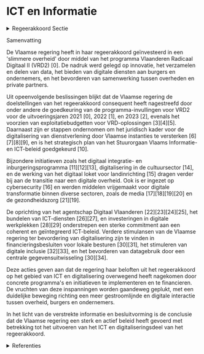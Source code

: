# ICT en Informatie

<details>
        <summary>Regeerakkoord Sectie </summary>
        <p>3.2.3 ICT en Informatie Programma Vlaanderen Radicaal Digitaal II Deze Vlaamse regering zet verder radicaal in op digitalisering. We investeren in innovatie en een ‘slimmere overheid’ met een tweede editie van het programma Vlaanderen Radicaal Digitaal en een versterking van de centrale infor-matie- en ICT-diensten van de Vlaamse overheid. We passen voor onze ICT-functie het holdingmodel toe door een versterkte ICT-regierol bij het Facilitair Bedrijf te leggen, zodat dure IT-projecten maximaal renderen. De overheid legt zich toe op het verza-melen en ontsluiten van kennis en data met respect voor privacy en plaatst de burger/ondernemer terug centraal in de regie over zijn eigen data en interacties met de overheid. [We stellen data maximaal en via API’s open ter beschikking]: de ontwikkeling van toepassingen en apps laten we over aan de private markt, zodat overheid en private markt optimaal samen-werken en elk vanuit de eigen sterkte opereert. Waar mogelijk passen we het wederkerigheidsprincipe toe, zodat ook de private markt haar data deelt met de overheid. Waar de overheid optreedt als leverancier van allerhande “individuele diensten” (akten, vergunningen, enz.) hanteren we een digital-first benadering en één uniek digi-taal Burgerprofiel. De Vlaamse dienstenintegrator (MAGDA) wordt uitgebreid en evolueert tot de unieke en verplicht te gebruiken data-draaischijf voor de uitwisseling van unieke gegevens binnen de Vlaamse publieke sector, waar-onder de steden en gemeenten, en met de federale dienstenintegratoren om de data-uitwisseling voor alle overheidsactoren te verbeteren. De Vlaamse overheid bundelt haar krachten om de lokale besturen te helpen digitali-seren. Over bestuursniveaus heen vermin-deren we zo administratieve lasten voor burgers en bedrijven en maken een snellere en betere dienstverlening mogelijk. Een verregaande digitalisering laat ook toe de overheid zelf verder in te krimpen. Alle briefwisseling tussen de Vlaamse overheid en lokale besturen gebeurt voortaan digitaal. </p>
        </details> 

Samenvatting

De Vlaamse regering heeft in haar regeerakkoord geïnvesteerd in een 'slimmere overheid' door middel van het programma Vlaanderen Radicaal Digitaal II (VRD2) \[0\]. De nadruk werd gelegd op innovatie, het verzamelen en delen van data, het bieden van digitale diensten aan burgers en ondernemers, en het bevorderen van samenwerking tussen overheden en private partners.

Uit opeenvolgende beslissingen blijkt dat de Vlaamse regering de doelstellingen van het regeerakkoord consequent heeft nagestreefd door onder andere de goedkeuring van de programma-invullingen voor VRD2 voor de uitvoeringsjaren 2021 \[0\], 2022 \[1\], en 2023 \[2\], evenals het voorzien van exploitatiebudgetten voor VRD-oplossingen \[3\]\[4\]\[5\]. Daarnaast zijn er stappen ondernomen om het juridisch kader voor de digitalisering van dienstverlening door Vlaamse instanties te versterken \[6\]\[7\]\[8\]\[9\], en is het strategisch plan van het Stuurorgaan Vlaams Informatie- en ICT-beleid goedgekeurd \[10\].

Bijzondere initiatieven zoals het digitaal integratie- en inburgeringsprogramma \[11\]\[12\]\[13\], digitalisering in de cultuursector \[14\], en de werking van het digitaal loket voor landinrichting \[15\] dragen verder bij aan de transitie naar een digitale overheid. Ook is er ingezet op cybersecurity \[16\] en werden middelen vrijgemaakt voor digitale transformatie binnen diverse sectoren, zoals de media \[17\]\[18\]\[19\]\[20\] en de gezondheidszorg \[21\]\[19\].

De oprichting van het agentschap Digitaal Vlaanderen \[22\]\[23\]\[24\]\[25\], het bundelen van ICT-diensten \[26\]\[27\], en investeringen in digitale werkplekken \[28\]\[29\] onderstrepen een sterke commitment aan een coherent en geïntegreerd ICT-beleid. Verdere stimulansen van de Vlaamse regering ter bevordering van digitalisering zijn te vinden in financieringsbesluiten voor lokale besturen \[30\]\[31\], het stimuleren van digitale inclusie \[32\]\[33\], en het bevorderen van datagebruik door een centrale gegevensuitwisseling \[30\]\[34\].

Deze acties geven aan dat de regering haar beloften uit het regeerakkoord op het gebied van ICT en digitalisering overwegend heeft nagekomen door concrete programma's en initiatieven te implementeren en te financieren. De vruchten van deze inspanningen worden gaandeweg geplukt, met een duidelijke beweging richting een meer gestroomlijnde en digitale interactie tussen overheid, burgers en ondernemers.

In het licht van de verstrekte informatie en besluitvorming is de conclusie dat de Vlaamse regering een sterk en actief beleid heeft gevoerd met betrekking tot het uitvoeren van het ICT en digitaliseringsdeel van het regeerakkoord.

<details>
        <summary> Referenties</summary>
        
**[\[0\]](https://beslissingenvlaamseregering.vlaanderen.be/?search=Stuurorgaan%20Vlaams%20Informatie-%20en%20ICT-beleid%3A%20invulling%20Programma%20Vlaanderen%20Radicaal%20Digitaal%202&dateOption=select&startDate=2020-11-27T09%3A00%3A00Z&endDate=2020-11-27T09%3A00%3A00Z)** : **(2020-11-27)** Stuurorgaan Vlaams Informatie- en ICT-beleid: invulling Programma Vlaanderen Radicaal Digitaal 2 

**[\[1\]](https://beslissingenvlaamseregering.vlaanderen.be/?search=Programma%20Vlaanderen%20Radicaal%20Digitaal%202%3A%20uitvoeringsjaar%202022&dateOption=select&startDate=2021-12-17T09%3A00%3A00Z&endDate=2021-12-17T09%3A00%3A00Z)** : **(2021-12-17)** Programma Vlaanderen Radicaal Digitaal 2: uitvoeringsjaar 2022 

**[\[2\]](https://beslissingenvlaamseregering.vlaanderen.be/?search=Programma%20Vlaanderen%20Radicaal%20Digitaal%202%3A%20uitvoeringsjaar%202023&dateOption=select&startDate=2022-11-18T09%3A00%3A00Z&endDate=2022-11-18T09%3A00%3A00Z)** : **(2022-11-18)** Programma Vlaanderen Radicaal Digitaal 2: uitvoeringsjaar 2023 

**[\[3\]](https://beslissingenvlaamseregering.vlaanderen.be/?search=Programma%20Vlaanderen%20Radicaal%20Digitaal%3A%20exploitatiebudget%20begrotingsjaar%202024&dateOption=select&startDate=2023-11-17T09%3A00%3A00Z&endDate=2023-11-17T09%3A00%3A00Z)** : **(2023-11-17)** Programma Vlaanderen Radicaal Digitaal: exploitatiebudget begrotingsjaar 2024 

**[\[4\]](https://beslissingenvlaamseregering.vlaanderen.be/?search=Programma%20Vlaanderen%20Radicaal%20Digitaal%3A%20exploitatiebudget%20begrotingsjaar%202023&dateOption=select&startDate=2022-11-18T09%3A00%3A00Z&endDate=2022-11-18T09%3A00%3A00Z)** : **(2022-11-18)** Programma Vlaanderen Radicaal Digitaal: exploitatiebudget begrotingsjaar 2023 

**[\[5\]](https://beslissingenvlaamseregering.vlaanderen.be/?search=Programma%20Vlaanderen%20Radicaal%20Digitaal%3A%20exploitatiebudget%20begrotingsjaar%202022&dateOption=select&startDate=2021-12-17T09%3A00%3A00Z&endDate=2021-12-17T09%3A00%3A00Z)** : **(2021-12-17)** Programma Vlaanderen Radicaal Digitaal: exploitatiebudget begrotingsjaar 2022 

**[\[6\]](https://beslissingenvlaamseregering.vlaanderen.be/?search=Versterking%20juridisch%20kader%20digitalisering%20dienstverlening%20Vlaamse%20instanties%3A%20wijzigingsdecreet&dateOption=select&startDate=2023-06-23T08%3A00%3A00Z&endDate=2023-06-23T08%3A00%3A00Z)** : **(2023-06-23)** Versterking juridisch kader digitalisering dienstverlening Vlaamse instanties: wijzigingsdecreet 

**[\[7\]](https://beslissingenvlaamseregering.vlaanderen.be/?search=Versterking%20juridisch%20kader%20digitalisering%20dienstverlening%20Vlaamse%20instanties%3A%20wijzigingsdecreet&dateOption=select&startDate=2022-12-23T09%3A00%3A00Z&endDate=2022-12-23T09%3A00%3A00Z)** : **(2022-12-23)** Versterking juridisch kader digitalisering dienstverlening Vlaamse instanties: wijzigingsdecreet 

**[\[8\]](https://beslissingenvlaamseregering.vlaanderen.be/?search=Versterking%20juridisch%20kader%20digitalisering%20dienstverlening%20Vlaamse%20instanties%3A%20wijzigingsdecreet&dateOption=select&startDate=2023-04-21T08%3A00%3A00Z&endDate=2023-04-21T08%3A00%3A00Z)** : **(2023-04-21)** Versterking juridisch kader digitalisering dienstverlening Vlaamse instanties: wijzigingsdecreet 

**[\[9\]](https://beslissingenvlaamseregering.vlaanderen.be/?search=Versterking%20juridisch%20kader%20digitalisering%20dienstverlening%20Vlaamse%20instanties%3A%20wijzigingsdecreet&dateOption=select&startDate=2023-02-17T09%3A00%3A00Z&endDate=2023-02-17T09%3A00%3A00Z)** : **(2023-02-17)** Versterking juridisch kader digitalisering dienstverlening Vlaamse instanties: wijzigingsdecreet 

**[\[10\]](https://beslissingenvlaamseregering.vlaanderen.be/?search=Strategisch%20plan%20Stuurorgaan%20Vlaams%20Informatie-%20en%20ICT-beleid&dateOption=select&startDate=2020-06-26T08%3A00%3A00Z&endDate=2020-06-26T08%3A00%3A00Z)** : **(2020-06-26)** Strategisch plan Stuurorgaan Vlaams Informatie- en ICT-beleid 

**[\[11\]](https://beslissingenvlaamseregering.vlaanderen.be/?search=Plan%20Vlaamse%20Veerkracht%3A%20Digitalisering%20integratie%20en%20inburgering&dateOption=select&startDate=2021-09-17T08%3A00%3A00Z&endDate=2021-09-17T08%3A00%3A00Z)** : **(2021-09-17)** Plan Vlaamse Veerkracht: Digitalisering integratie en inburgering 

**[\[12\]](https://beslissingenvlaamseregering.vlaanderen.be/?search=Plan%20Vlaamse%20Veerkracht%3A%20Digitaliseringsprojecten%20inburgering&dateOption=select&startDate=2022-07-15T08%3A00%3A00Z&endDate=2022-07-15T08%3A00%3A00Z)** : **(2022-07-15)** Plan Vlaamse Veerkracht: Digitaliseringsprojecten inburgering 

**[\[13\]](https://beslissingenvlaamseregering.vlaanderen.be/?search=Plan%20Vlaamse%20Veerkracht%3A%20Digitalisering%20integratie%20en%20inburgering&dateOption=select&startDate=2022-11-18T09%3A00%3A00Z&endDate=2022-11-18T09%3A00%3A00Z)** : **(2022-11-18)** Plan Vlaamse Veerkracht: Digitalisering integratie en inburgering 

**[\[14\]](https://beslissingenvlaamseregering.vlaanderen.be/?search=Plan%20Vlaamse%20Veerkracht%3A%20Digitale%20transformatie%20cultuursector%3A%20%E2%80%98doelgericht%20digitaal%20transformeren%E2%80%99%20%28VV072%29%20en%20%E2%80%98koppeling%20databanken%20en%20betere%20informatiedoorstroming%E2%80%99&dateOption=select&startDate=2021-07-16T06%3A00%3A00Z&endDate=2021-07-16T06%3A00%3A00Z)** : **(2021-07-16)** Plan Vlaamse Veerkracht: Digitale transformatie cultuursector: ‘doelgericht digitaal transformeren’ (VV072) en ‘koppeling databanken en betere informatiedoorstroming’ 

**[\[15\]](https://beslissingenvlaamseregering.vlaanderen.be/?search=Plan%20Vlaamse%20Veerkracht%3A%20Ontwikkeling%20Digitaal%20Loket%20Landinrichting&dateOption=select&startDate=2021-11-26T09%3A00%3A00Z&endDate=2021-11-26T09%3A00%3A00Z)** : **(2021-11-26)** Plan Vlaamse Veerkracht: Ontwikkeling Digitaal Loket Landinrichting 

**[\[16\]](https://beslissingenvlaamseregering.vlaanderen.be/?search=Plan%20Vlaamse%20Veerkracht%3A%20Cybersecurity%20en%20uitrol%20centraal%20systeem%20van%20veiligheidsbouwstenen%20en%20het%20beheer%20van%20veiligheidsevenementen%20en%20%E2%80%93informatie%20%28SIEM%29&dateOption=select&startDate=2021-06-25T08%3A00%3A00Z&endDate=2021-06-25T08%3A00%3A00Z)** : **(2021-06-25)** Plan Vlaamse Veerkracht: Cybersecurity en uitrol centraal systeem van veiligheidsbouwstenen en het beheer van veiligheidsevenementen en –informatie (SIEM) 

**[\[17\]](https://beslissingenvlaamseregering.vlaanderen.be/?search=Plan%20Vlaamse%20Veerkracht%3A%20Projectoproepen%20desinformatie%20en%20digitale%20transformatie&dateOption=select&startDate=2021-12-17T09%3A00%3A00Z&endDate=2021-12-17T09%3A00%3A00Z)** : **(2021-12-17)** Plan Vlaamse Veerkracht: Projectoproepen desinformatie en digitale transformatie 

**[\[18\]](https://beslissingenvlaamseregering.vlaanderen.be/?search=Plan%20Vlaamse%20Veerkracht%3A%20Digitale%20transformatie%20en%20innovatie%20Vlaamse%20Media&dateOption=select&startDate=2021-04-02T08%3A00%3A00Z&endDate=2021-04-02T08%3A00%3A00Z)** : **(2021-04-02)** Plan Vlaamse Veerkracht: Digitale transformatie en innovatie Vlaamse Media 

**[\[19\]](https://beslissingenvlaamseregering.vlaanderen.be/?search=Plan%20Vlaamse%20Veerkracht%3A%20dossier%20115&dateOption=select&startDate=2021-05-07T08%3A00%3A00Z&endDate=2021-05-07T08%3A00%3A00Z)** : **(2021-05-07)** Plan Vlaamse Veerkracht: dossier 115 

**[\[20\]](https://beslissingenvlaamseregering.vlaanderen.be/?search=Goedkeuring%20reglement%20%27Projectoproep%20digitale%20transformatie%27&dateOption=select&startDate=2022-06-03T08%3A00%3A00Z&endDate=2022-06-03T08%3A00%3A00Z)** : **(2022-06-03)** Goedkeuring reglement 'Projectoproep digitale transformatie' 

**[\[21\]](https://beslissingenvlaamseregering.vlaanderen.be/?search=Plan%20Vlaamse%20Veerkracht%3A%20Digitaliseringsprojecten%20Zorg%20en%20Gezondheid%20en%20Vlaamse%20Sociale%20Bescherming&dateOption=select&startDate=2022-11-10T07%3A00%3A00Z&endDate=2022-11-10T07%3A00%3A00Z)** : **(2022-11-10)** Plan Vlaamse Veerkracht: Digitaliseringsprojecten Zorg en Gezondheid en Vlaamse Sociale Bescherming 

**[\[22\]](https://beslissingenvlaamseregering.vlaanderen.be/?search=Reorganisatie%20ICT%20binnen%20het%20beleidsdomein%20Kanselarij%2C%20Bestuur%2C%20Buitenlandse%20Zaken%20en%20Justitie&dateOption=select&startDate=2020-12-04T09%3A00%3A00Z&endDate=2020-12-04T09%3A00%3A00Z)** : **(2020-12-04)** Reorganisatie ICT binnen het beleidsdomein Kanselarij, Bestuur, Buitenlandse Zaken en Justitie 

**[\[23\]](https://beslissingenvlaamseregering.vlaanderen.be/?search=Wijziging%20diverse%20besluiten%20naar%20aanleiding%20van%20de%20reorganisatie%20van%20ICT%20binnen%20het%20beleidsdomein%20Kanselarij%2C%20Bestuur%2C%20Buitenlandse%20Zaken%20en%20Justitie&dateOption=select&startDate=2021-05-07T08%3A00%3A00Z&endDate=2021-05-07T08%3A00%3A00Z)** : **(2021-05-07)** Wijziging diverse besluiten naar aanleiding van de reorganisatie van ICT binnen het beleidsdomein Kanselarij, Bestuur, Buitenlandse Zaken en Justitie 

**[\[24\]](https://beslissingenvlaamseregering.vlaanderen.be/?search=Wijziging%20diverse%20besluiten%20naar%20aanleiding%20van%20de%20reorganisatie%20van%20ICT%20binnen%20het%20beleidsdomein%20Kanselarij%2C%20Bestuur%2C%20Buitenlandse%20Zaken%20en%20Justitie&dateOption=select&startDate=2021-01-29T09%3A00%3A00Z&endDate=2021-01-29T09%3A00%3A00Z)** : **(2021-01-29)** Wijziging diverse besluiten naar aanleiding van de reorganisatie van ICT binnen het beleidsdomein Kanselarij, Bestuur, Buitenlandse Zaken en Justitie 

**[\[25\]](https://beslissingenvlaamseregering.vlaanderen.be/?search=Agentschap%20Digitaal%20Vlaanderen%3A%20overdracht%20personeelsleden&dateOption=select&startDate=2021-05-07T08%3A00%3A00Z&endDate=2021-05-07T08%3A00%3A00Z)** : **(2021-05-07)** Agentschap Digitaal Vlaanderen: overdracht personeelsleden 

**[\[26\]](https://beslissingenvlaamseregering.vlaanderen.be/?search=Raamovereenkomsten%20voor%20ICT-exploitatie-%20en%20ontwikkelingsdiensten%20%28Programma%20ICT-contracten%202022%29&dateOption=select&startDate=2019-12-13T09%3A00%3A00Z&endDate=2019-12-13T09%3A00%3A00Z)** : **(2019-12-13)** Raamovereenkomsten voor ICT-exploitatie- en ontwikkelingsdiensten (Programma ICT-contracten 2022) 

**[\[27\]](https://beslissingenvlaamseregering.vlaanderen.be/?search=Plan%20Vlaamse%20Veerkracht%3A%20FIT%20%E2%80%93%20Datagedreven%20organisatie%20%26%20Digitalisering%20dienstverlening&dateOption=select&startDate=2021-06-18T08%3A00%3A00Z&endDate=2021-06-18T08%3A00%3A00Z)** : **(2021-06-18)** Plan Vlaamse Veerkracht: FIT – Datagedreven organisatie & Digitalisering dienstverlening 

**[\[28\]](https://beslissingenvlaamseregering.vlaanderen.be/?search=Plan%20Vlaamse%20Veerkracht%3A%20Hybride%20digitale%20werkplek&dateOption=select&startDate=2021-06-25T08%3A00%3A00Z&endDate=2021-06-25T08%3A00%3A00Z)** : **(2021-06-25)** Plan Vlaamse Veerkracht: Hybride digitale werkplek 

**[\[29\]](https://beslissingenvlaamseregering.vlaanderen.be/?search=Versnelde%20investeringen%20met%20betrekking%20tot%20digitale%20werkplek%20en%20basisinfrastructuur%20Vlaamse%20overheid&dateOption=select&startDate=2020-05-29T08%3A00%3A00Z&endDate=2020-05-29T08%3A00%3A00Z)** : **(2020-05-29)** Versnelde investeringen met betrekking tot digitale werkplek en basisinfrastructuur Vlaamse overheid 

**[\[30\]](https://beslissingenvlaamseregering.vlaanderen.be/?search=Plan%20Vlaamse%20Veerkracht%3A%20dossier%2058&dateOption=select&startDate=2021-05-07T08%3A00%3A00Z&endDate=2021-05-07T08%3A00%3A00Z)** : **(2021-05-07)** Plan Vlaamse Veerkracht: dossier 58 

**[\[31\]](https://beslissingenvlaamseregering.vlaanderen.be/?search=Relanceproject%20%27Aanbod%20Lokaal%20Digitaal%27&dateOption=select&startDate=2022-07-15T08%3A00%3A00Z&endDate=2022-07-15T08%3A00%3A00Z)** : **(2022-07-15)** Relanceproject 'Aanbod Lokaal Digitaal' 

**[\[32\]](https://beslissingenvlaamseregering.vlaanderen.be/?search=Plan%20Vlaamse%20Veerkracht%3A%20toewijzing%20middelen%20%27Iedereen%20Digitaal%27&dateOption=select&startDate=2021-07-16T06%3A00%3A00Z&endDate=2021-07-16T06%3A00%3A00Z)** : **(2021-07-16)** Plan Vlaamse Veerkracht: toewijzing middelen 'Iedereen Digitaal' 

**[\[33\]](https://beslissingenvlaamseregering.vlaanderen.be/?search=Plan%20Vlaamse%20Veerkracht%3A%20regels%20toekenning%20projectfinanciering%20digibanken&dateOption=select&startDate=2021-09-10T08%3A00%3A00Z&endDate=2021-09-10T08%3A00%3A00Z)** : **(2021-09-10)** Plan Vlaamse Veerkracht: regels toekenning projectfinanciering digibanken 

**[\[34\]](https://beslissingenvlaamseregering.vlaanderen.be/?search=Oproep%202023%20%E2%80%9CDigitale%20transformatieprojecten%20voor%20maatwerkbedrijven&dateOption=select&startDate=2023-11-17T09%3A00%3A00Z&endDate=2023-11-17T09%3A00%3A00Z)** : **(2023-11-17)** Oproep 2023 “Digitale transformatieprojecten voor maatwerkbedrijven 
        </details> 

